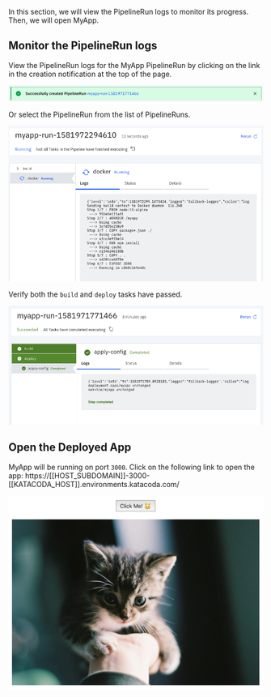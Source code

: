 In this section, we will view the PipelineRun logs to monitor its progress.
Then, we will open MyApp.

## Monitor the PipelineRun logs

View the PipelineRun logs for the MyApp PipelineRun by clicking on the link in
the creation notification at the top of the page.

![PipelineRun creation notification screenshot.](./assets/pipeline-run-created-notification.png)

Or select the PipelineRun from the list of PipelineRuns.

![View the running PipelineRun logs for MyApp screenshot.](./assets/pipeline-run-running.png)

Verify both the `build` and `deploy` tasks have passed.

![View the completed PipelineRun logs for MyApp screenshot.](./assets/pipeline-run-completed.png)

## Open the Deployed App

MyApp will be running on port `3000`. Click on the following link to open the
app:
https://[[HOST_SUBDOMAIN]]-3000-[[KATACODA_HOST]].environments.katacoda.com/

![View MyApp screenshot.](./assets/view-myapp.png)
